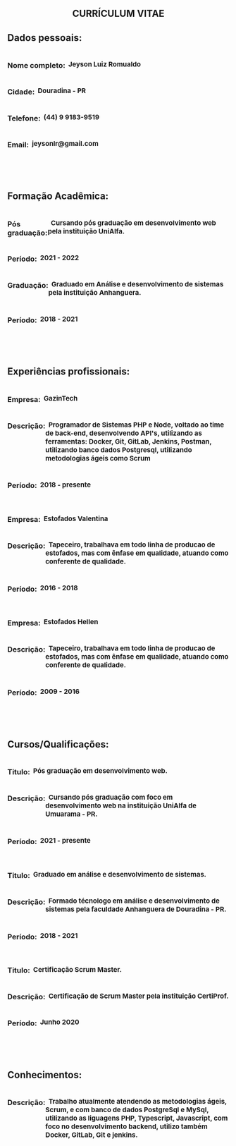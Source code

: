 <div align="center"> <h2>CURRÍCULUM VITAE</h2> </div>

<div>
    <h2> Dados pessoais: </h2>
    <div id="inputs">
        <h3> Nome completo: </h3> 
        <h4> &nbsp Jeyson Luiz Romualdo</h4> 
    </div>
    <div id="inputs">
        <h3> Cidade: </h3> 
        <h4> &nbsp Douradina - PR</h4> 
    </div>
    <div id="inputs">
        <h3> Telefone: </h3> 
        <h4> &nbsp (44) 9 9183-9519</h4> 
    </div>
    <div id="inputs">
        <h3> Email: </h3> 
        <h4> &nbsp jeysonlr@gmail.com</h4> 
    </div>
</div>

<br><br>

<div>
    <h2> Formação Acadêmica: </h2>
    <div id="inputs">
        <h3> Pós graduação: </h3> 
        <h4> &nbsp Cursando pós graduação em desenvolvimento web pela instituição UniAlfa.</h4> 
    </div>
    <div id="inputs">
        <h3> Período: </h3> 
        <h4> &nbsp 2021 - 2022</h4> 
    </div>
    <div id="inputs">
        <h3> Graduação: </h3> 
        <h4> &nbsp Graduado em Análise e desenvolvimento de sistemas pela instituição Anhanguera.</h4> 
    </div>
    <div id="inputs">
        <h3> Período: </h3> 
        <h4> &nbsp 2018 - 2021</h4> 
    </div>
</div>

<br><br>

<div>
    <h2> Experiências profissionais: </h2>
    <div id="inputs">
        <h3>Empresa:</h3>
        <h4>&nbsp GazinTech<h4>
    </div>
    <div id="inputs">
        <h3> Descrição: </h3>
        <h4> &nbsp Programador de Sistemas PHP e Node, voltado ao time de back-end, 
            desenvolvendo API's, utilizando as ferramentas: Docker, Git, GitLab, Jenkins, Postman, utilizando banco dados Postgresql, utilizando metodologias ágeis como Scrum
        </h4> 
    </div>
    <div id="inputs">
        <h3> Período: </h3> 
        <h4> &nbsp 2018 - presente</h4> 
    </div>
    <br>
     <div id="inputs">
        <h3>Empresa:</h3>
        <h4>&nbsp Estofados Valentina<h4>
    </div>
    <div id="inputs">
        <h3> Descrição: </h3>
        <h4> &nbsp Tapeceiro, trabalhava em todo linha de producao de estofados, mas com ênfase em qualidade, atuando como conferente de qualidade.
        </h4>
    </div>
    <div id="inputs">
        <h3> Período: </h3>
        <h4> &nbsp 2016 - 2018</h4>
    </div>
    <br>
    <div id="inputs">
        <h3>Empresa:</h3>
        <h4>&nbsp Estofados Hellen<h4>
    </div>
    <div id="inputs">
        <h3> Descrição: </h3>
        <h4> &nbsp Tapeceiro, trabalhava em todo linha de producao de estofados, mas com ênfase em qualidade, atuando como conferente de qualidade.
        </h4>
    </div>
    <div id="inputs">
        <h3> Período: </h3>
        <h4> &nbsp 2009 - 2016</h4>
    </div>
</div>

<br><br>

<div>
    <h2>Cursos/Qualificações:</h2>
    <div id="inputs">
        <h3> Titulo: </h3>
        <h4> &nbsp Pós graduação em desenvolvimento web.
        </h4>
    </div>
    <div id="inputs">
        <h3> Descrição: </h3>
        <h4> &nbsp Cursando pós graduação com foco em desenvolvimento web na instituição UniAlfa de Umuarama - PR.
        </h4>
    </div>
    <div id="inputs">
        <h3> Período: </h3>
        <h4> &nbsp 2021 - presente</h4>
    </div>
    <br>
    <div id="inputs">
        <h3> Titulo: </h3>
        <h4> &nbsp Graduado em análise e desenvolvimento de sistemas.
        </h4>
    </div>
    <div id="inputs">
        <h3> Descrição: </h3>
        <h4> &nbsp Formado técnologo em análise e desenvolvimento de sistemas pela faculdade Anhanguera de Douradina - PR.
        </h4>
    </div>
    <div id="inputs">
        <h3> Período: </h3>
        <h4> &nbsp 2018 - 2021</h4>
    </div>
    <br>
    <div id="inputs">
        <h3> Titulo: </h3>
        <h4> &nbsp Certificação Scrum Master.
        </h4>
    </div>
    <div id="inputs">
        <h3> Descrição: </h3>
        <h4> &nbsp Certificação de Scrum Master pela instituição CertiProf.
        </h4>
    </div>
    <div id="inputs">
        <h3> Período: </h3>
        <h4> &nbsp Junho 2020</h4>
    </div>
</div>

<br><br>

<div>
    <h2>Conhecimentos:</h2>
    <div id="inputs">
        <h3> Descrição: </h3>
        <h4> &nbsp Trabalho atualmente atendendo as metodologias ágeis, Scrum, e com banco de dados PostgreSql e MySql, utilizando as liguagens PHP, Typescript, Javascript, com foco no desenvolvimento backend, utilizo também Docker, GitLab, Git e jenkins. 
        </h4>
    </div>
</div>

<style>
h4 {
    font-size: 15px !important
}

h3, h2 {
font-weight: bold
}

#inputs {
display: flex;
}
</style>
